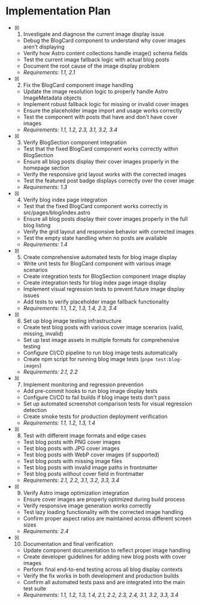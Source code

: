 # Implementation Plan

- [x] 1. Investigate and diagnose the current image display issue






  - Debug the BlogCard component to understand why cover images aren't displaying
  - Verify how Astro content collections handle image() schema fields
  - Test the current image fallback logic with actual blog posts
  - Document the root cause of the image display problem
  - _Requirements: 1.1, 2.1_

- [x] 2. Fix the BlogCard component image handling







  - Update the image resolution logic to properly handle Astro ImageMetadata objects
  - Implement robust fallback logic for missing or invalid cover images
  - Ensure the placeholder image import and usage works correctly
  - Test the component with posts that have and don't have cover images
  - _Requirements: 1.1, 1.2, 2.3, 3.1, 3.2, 3.4_

- [x] 3. Verify BlogSection component integration






  - Test that the fixed BlogCard component works correctly within BlogSection
  - Ensure all blog posts display their cover images properly in the homepage section
  - Verify the responsive grid layout works with the corrected images
  - Test the featured post badge displays correctly over the cover image
  - _Requirements: 1.3_

- [x] 4. Verify blog index page integration






  - Test that the fixed BlogCard component works correctly in src/pages/blog/index.astro
  - Ensure all blog posts display their cover images properly in the full blog listing
  - Verify the grid layout and responsive behavior with corrected images
  - Test the empty state handling when no posts are available
  - _Requirements: 1.4_

- [x] 5. Create comprehensive automated tests for blog image display






  - Write unit tests for BlogCard component with various image scenarios
  - Create integration tests for BlogSection component image display
  - Create integration tests for blog index page image display
  - Implement visual regression tests to prevent future image display issues
  - Add tests to verify placeholder image fallback functionality
  - _Requirements: 1.1, 1.2, 1.3, 1.4, 2.3, 3.4_

- [x] 6. Set up blog image testing infrastructure












  - Create test blog posts with various cover image scenarios (valid, missing, invalid)
  - Set up test image assets in multiple formats for comprehensive testing
  - Configure CI/CD pipeline to run blog image tests automatically
  - Create npm script for running blog image tests (`pnpm test:blog-images`)
  - _Requirements: 2.1, 2.2_

- [x] 7. Implement monitoring and regression prevention






  - Add pre-commit hooks to run blog image display tests
  - Configure CI/CD to fail builds if blog image tests don't pass
  - Set up automated screenshot comparison tests for visual regression detection
  - Create smoke tests for production deployment verification
  - _Requirements: 1.1, 1.2, 1.3, 1.4_

- [x] 8. Test with different image formats and edge cases







  - Test blog posts with PNG cover images
  - Test blog posts with JPG cover images
  - Test blog posts with WebP cover images (if supported)
  - Test blog posts with missing image files
  - Test blog posts with invalid image paths in frontmatter
  - Test blog posts without cover field in frontmatter
  - _Requirements: 2.1, 2.2, 3.1, 3.2, 3.3, 3.4_

- [x] 9. Verify Astro image optimization integration






  - Ensure cover images are properly optimized during build process
  - Verify responsive image generation works correctly
  - Test lazy loading functionality with the corrected image handling
  - Confirm proper aspect ratios are maintained across different screen sizes
  - _Requirements: 2.4_

- [x] 10. Documentation and final verification






  - Update component documentation to reflect proper image handling
  - Create developer guidelines for adding new blog posts with cover images
  - Perform final end-to-end testing across all blog display contexts
  - Verify the fix works in both development and production builds
  - Confirm all automated tests pass and are integrated into the main test suite
  - _Requirements: 1.1, 1.2, 1.3, 1.4, 2.1, 2.2, 2.3, 2.4, 3.1, 3.2, 3.3, 3.4_